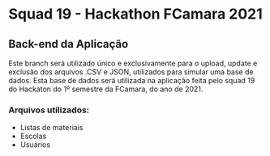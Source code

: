 # Squad 19 - Hackathon FCamara 2021

## Back-end da Aplicação

Este branch será utilizado único e exclusivamente para o upload, update e exclusão dos arquivos .CSV e JSON, utilizados para simular uma base de dados.
Esta base de dados será utilizada na aplicação feita pelo squad 19 do Hackaton do 1º semestre da FCamara, do ano de 2021.

### Arquivos utilizados:

* Listas de materiais
* Escolas
* Usuários

